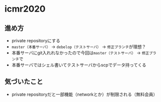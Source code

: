 # icmr2020

## 進め方
- private repositoryにする
- `master（本番サーバ）` -> `debelop（テストサーバ）` -> `修正ブランチ`が理想？
- 本番サーバにgit入れれなかったので今回は`master（テストサーバ）` -> `修正ブランチ`で
- 本番サーバではシェル書いてテストサーバからscpでデータ持ってくる

## 気づいたこと
- private repositoryだと一部機能（networkとか）が制限される（無料会員）
